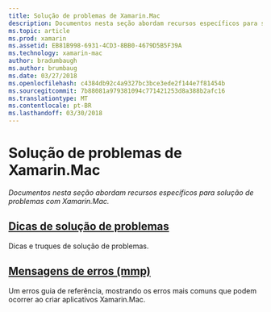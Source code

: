 ```yaml
---
title: Solução de problemas de Xamarin.Mac
description: Documentos nesta seção abordam recursos específicos para solução de problemas com Xamarin.Mac.
ms.topic: article
ms.prod: xamarin
ms.assetid: EB81B998-6931-4CD3-8BB0-4679D5B5F39A
ms.technology: xamarin-mac
author: bradumbaugh
ms.author: brumbaug
ms.date: 03/27/2018
ms.openlocfilehash: c4384db92c4a9327bc3bce3ede2f144e7f81454b
ms.sourcegitcommit: 7b88081a979381094c771421253d8a388b2afc16
ms.translationtype: MT
ms.contentlocale: pt-BR
ms.lasthandoff: 03/30/2018
---
```

# <a name="xamarinmac-troubleshooting"></a>Solução de problemas de Xamarin.Mac 

_Documentos nesta seção abordam recursos específicos para solução de problemas com Xamarin.Mac._

##  <a name="troubleshooting-tipsmactroubleshootingtroubleshootingmd"></a>[Dicas de solução de problemas](~/mac/troubleshooting/troubleshooting.md)

Dicas e truques de solução de problemas.

##  <a name="errors-messages-mmpmactroubleshootingmmp-errorsmd"></a>[Mensagens de erros (mmp)](~/mac/troubleshooting/mmp-errors.md)

Um erros guia de referência, mostrando os erros mais comuns que podem ocorrer ao criar aplicativos Xamarin.Mac.

